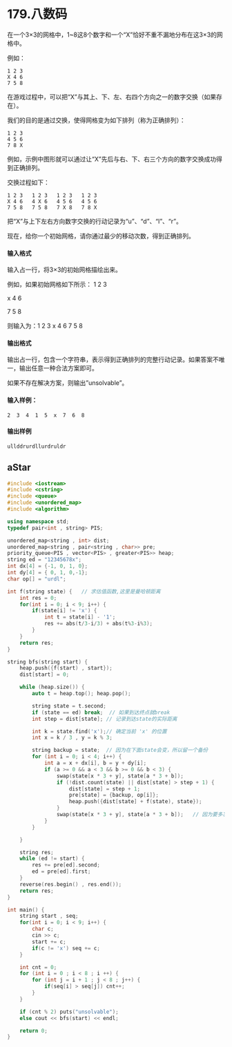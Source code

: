 # 179.八数码

在一个3×3的网格中，1~8这8个数字和一个“X”恰好不重不漏地分布在这3×3的网格中。

例如：

```
1 2 3
X 4 6
7 5 8
```

在游戏过程中，可以把“X”与其上、下、左、右四个方向之一的数字交换（如果存在）。

我们的目的是通过交换，使得网格变为如下排列（称为正确排列）：

```
1 2 3
4 5 6
7 8 X
```

例如，示例中图形就可以通过让“X”先后与右、下、右三个方向的数字交换成功得到正确排列。

交换过程如下：

```
1 2 3   1 2 3   1 2 3   1 2 3
X 4 6   4 X 6   4 5 6   4 5 6
7 5 8   7 5 8   7 X 8   7 8 X
```

把“X”与上下左右方向数字交换的行动记录为“u”、“d”、“l”、“r”。

现在，给你一个初始网格，请你通过最少的移动次数，得到正确排列。

#### 输入格式

输入占一行，将3×3的初始网格描绘出来。

例如，如果初始网格如下所示：
1 2 3

x 4 6

7 5 8

则输入为：1 2 3 x 4 6 7 5 8

#### 输出格式

输出占一行，包含一个字符串，表示得到正确排列的完整行动记录。如果答案不唯一，输出任意一种合法方案即可。

如果不存在解决方案，则输出”unsolvable”。

#### 输入样例：

```
2  3  4  1  5  x  7  6  8 
```

#### 输出样例

```
ullddrurdllurdruldr
```



## aStar

```cpp
#include <iostream>
#include <cstring>
#include <queue>
#include <unordered_map>
#include <algorithm>

using namespace std;
typedef pair<int , string> PIS;

unordered_map<string , int> dist;
unordered_map<string , pair<string , char>> pre;
priority_queue<PIS , vector<PIS> , greater<PIS>> heap;
string ed = "12345678x";
int dx[4] = {-1, 0, 1, 0};
int dy[4] = { 0, 1, 0,-1};
char op[] = "urdl";

int f(string state) {   // 求估值函数,这里是曼哈顿距离
    int res = 0;
    for(int i = 0; i < 9; i++) {
        if(state[i] != 'x') {
            int t = state[i] - '1';
            res += abs(t/3-i/3) + abs(t%3-i%3);
        }
    }
    return res;
}

string bfs(string start) {
    heap.push({f(start) , start});
    dist[start] = 0;

    while (heap.size()) {
        auto t = heap.top(); heap.pop();

        string state = t.second;
        if (state == ed) break;  // 如果到达终点就break
        int step = dist[state]; // 记录到达state的实际距离

        int k = state.find('x');// 确定当前 'x' 的位置
        int x = k / 3 , y = k % 3;

        string backup = state;  // 因为在下面state会变，所以留一个备份
        for (int i = 0; i < 4; i++) {
            int a = x + dx[i], b = y + dy[i];
            if (a >= 0 && a < 3 && b >= 0 && b < 3) {
                swap(state[x * 3 + y], state[a * 3 + b]);
                if (!dist.count(state) || dist[state] > step + 1) {
                    dist[state] = step + 1;
                    pre[state] = {backup, op[i]};
                    heap.push({dist[state] + f(state), state});
                }
                swap(state[x * 3 + y], state[a * 3 + b]);   // 因为要多次交换，所以要恢复现场
            }
        }

    }

    string res;
    while (ed != start) {
        res += pre[ed].second;
        ed = pre[ed].first;
    }
    reverse(res.begin() , res.end());
    return res;
}

int main() {
    string start , seq;
    for(int i = 0; i < 9; i++) {
        char c;
        cin >> c;
        start += c;
        if(c != 'x') seq += c;
    }

    int cnt = 0;
    for (int i = 0 ; i < 8 ; i ++) {
        for (int j = i + 1 ; j < 8 ; j++) {
            if(seq[i] > seq[j]) cnt++;             
        }
    }

    if (cnt % 2) puts("unsolvable");
    else cout << bfs(start) << endl;

    return 0;
}
```

